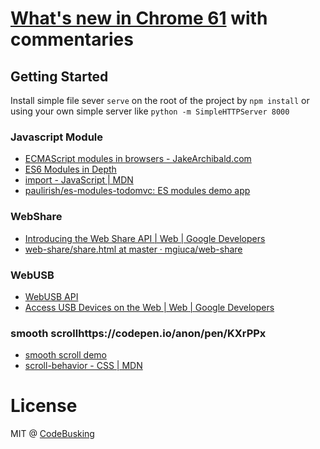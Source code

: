 # [What's new in Chrome 61](https://blog.chromium.org/2017/08/chrome-61-beta-javascript-modules.html) with commentaries

## Getting Started

Install simple file sever `serve` on the root of the project by `npm install` or using your own simple server like `python -m SimpleHTTPServer 8000`


### Javascript Module

- [ECMAScript modules in browsers - JakeArchibald.com](https://goo.gl/TvdUmD)
- [ES6 Modules in Depth](https://goo.gl/8GnbJu)
- [import - JavaScript | MDN](https://goo.gl/kkJQTl)
- [paulirish/es-modules-todomvc: ES modules demo app](https://goo.gl/3tD8xq)

### WebShare

- [Introducing the Web Share API  |  Web  |  Google Developers](https://goo.gl/3KuKh5)
- [web-share/share.html at master · mgiuca/web-share](https://goo.gl/XkqF85)

### WebUSB

- [WebUSB API](https://goo.gl/Tb5zfq)
- [Access USB Devices on the Web  |  Web  |  Google Developers](https://goo.gl/1ULm2v)


### smooth scrollhttps://codepen.io/anon/pen/KXrPPx

- [smooth scroll demo](https://codepen.io/anon/pen/KXrPPx)
- [scroll-behavior - CSS | MDN](https://goo.gl/BJi5Nx)

# License

MIT @ [CodeBusking](http://codebusking.show)
